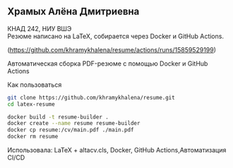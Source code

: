 ## Храмых Алёна Дмитриевна
КНАД 242, НИУ ВШЭ  
Резюме написано на LaTeX, собирается через Docker и GitHub Actions.

(https://github.com/khramykhalena/resume/actions/runs/15859529199)

Автоматическая сборка PDF-резюме с помощью Docker и GitHub Actions

Как пользоваться

```bash
git clone https://github.com/khramykhalena/resume.git
cd latex-resume
```

```bash
docker build -t resume-builder .
docker create --name resume resume-builder
docker cp resume:/cv/main.pdf ./main.pdf
docker rm resume
```
Использовала:
LaTeX + altacv.cls, Docker, GitHub Actions,Автоматизация CI/CD

